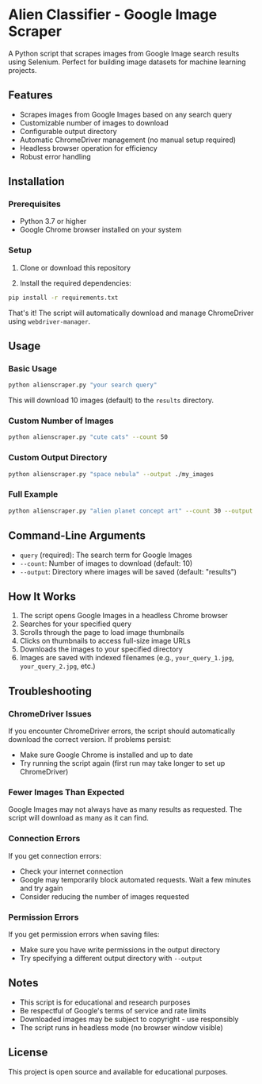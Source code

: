 # Alien Classifier - Google Image Scraper

A Python script that scrapes images from Google Image search results using Selenium. Perfect for building image datasets for machine learning projects.

## Features

- Scrapes images from Google Images based on any search query
- Customizable number of images to download
- Configurable output directory
- Automatic ChromeDriver management (no manual setup required)
- Headless browser operation for efficiency
- Robust error handling

## Installation

### Prerequisites

- Python 3.7 or higher
- Google Chrome browser installed on your system

### Setup

1. Clone or download this repository

2. Install the required dependencies:

```bash
pip install -r requirements.txt
```

That's it! The script will automatically download and manage ChromeDriver using `webdriver-manager`.

## Usage

### Basic Usage

```bash
python alienscraper.py "your search query"
```

This will download 10 images (default) to the `results` directory.

### Custom Number of Images

```bash
python alienscraper.py "cute cats" --count 50
```

### Custom Output Directory

```bash
python alienscraper.py "space nebula" --output ./my_images
```

### Full Example

```bash
python alienscraper.py "alien planet concept art" --count 30 --output ./alien_images
```

## Command-Line Arguments

- `query` (required): The search term for Google Images
- `--count`: Number of images to download (default: 10)
- `--output`: Directory where images will be saved (default: "results")

## How It Works

1. The script opens Google Images in a headless Chrome browser
2. Searches for your specified query
3. Scrolls through the page to load image thumbnails
4. Clicks on thumbnails to access full-size image URLs
5. Downloads the images to your specified directory
6. Images are saved with indexed filenames (e.g., `your_query_1.jpg`, `your_query_2.jpg`, etc.)

## Troubleshooting

### ChromeDriver Issues

If you encounter ChromeDriver errors, the script should automatically download the correct version. If problems persist:

- Make sure Google Chrome is installed and up to date
- Try running the script again (first run may take longer to set up ChromeDriver)

### Fewer Images Than Expected

Google Images may not always have as many results as requested. The script will download as many as it can find.

### Connection Errors

If you get connection errors:

- Check your internet connection
- Google may temporarily block automated requests. Wait a few minutes and try again
- Consider reducing the number of images requested

### Permission Errors

If you get permission errors when saving files:

- Make sure you have write permissions in the output directory
- Try specifying a different output directory with `--output`

## Notes

- This script is for educational and research purposes
- Be respectful of Google's terms of service and rate limits
- Downloaded images may be subject to copyright - use responsibly
- The script runs in headless mode (no browser window visible)

## License

This project is open source and available for educational purposes.

